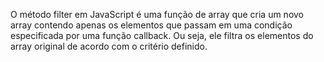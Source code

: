 O método filter em JavaScript é uma função de array que cria um novo array contendo apenas os elementos que passam em uma condição especificada por uma função callback. Ou seja, ele filtra os elementos do array original de acordo com o critério definido.
